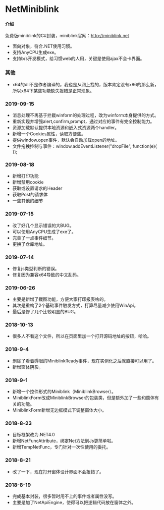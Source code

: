 # NetMiniblink

#### 介绍
免费版miniblink的C#封装，miniblink官网：http://miniblink.net
- 面向对象，符合.NET使用习惯。
- 支持AnyCPU生成exe。
- 支持b/s开发模式，给习惯web的人用，关键是使用ajax不会卡界面。


### 其他
- x64的dll不是作者编译的，我也是从网上找的，版本肯定没有x86的那么新，所以x64下某些功能缺失报错是正常现象。


### 2019-09-15
- 消息处理不再基于拦截winform的处理过程，改为winform本身提供的方式。
- 重新实现并增强alert,confirm,prompt，通过对应的事件有完全控制能力。
- 资源加载默认提供本地资源和嵌入式资源两个handler。
- 新增一个Cookies属性，读取方便些。
- 提供window.open事件，默认会自动加载open的地址。
- 文件拖拽控制与事件：window.addEventListener("dropFile", function(e){  });


### 2019-08-18
- 新增打印功能
- 新增禁用cookie
- 获取或设置请求的Header
- 获取Post的请求体
- 一些其他的细节


### 2019-07-15
- 改了好几个显示错误的大BUG。
- 可以使用AnyCPU生成了exe了。
- 完善了一点事件细节。
- 更换了仓库地址。


### 2019-07-14
- 修复js类型判断的错误。
- 修复因为兼容x64导致的中文乱码。


### 2019-06-26
- 主要是新增了截图功能，方便大家打印报表啥的。
- 其次是重构了2个基础事件触发方式，打算尽量减少使用WinApi。
- 最后是修了几个比较明显的BUG。


### 2018-10-13
- 很多人不看这个文件，所以在页面里加一个打开源码地址的按钮，哈哈。


### 2018-9-4
- 删除了看着碍眼的MiniblinkReady事件，现在实例化之后就直接可以用了。
- 新增窗体阴影。


### 2018-9-1
- 新增一个控件形式的Miniblink（MiniblinkBrowser）。
- MiniblinkForm改成MiniblinkBrowser的包装类，但是额外加了一些和窗体有关的功能。
- MiniblinkForm新增无边框模式下调整窗体大小。


### 2018-8-23
- 目标框架改为.NET4.0
- 新增NetFuncAttribute，绑定Net方法到Js更简单啦。
- 新增TempNetFunc，专门针对一次性使用的委托。


### 2018-8-21
- 改了一下，现在打开窗体设计界面不会报错了。


### 2018-8-19
- 完成基本封装，很多暂时用不上的事件或者属性没写。
- 主要是加了NetApiEngine，使得可以把逻辑代码放在窗体之外。